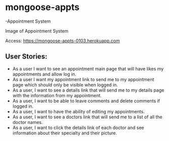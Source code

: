 # mongoose-appts
-Appointment System

Image of Appointment System

Access: https://mongoose-appts-0103.herokuapp.com

## User Stories:
- As a user I want to see an appointment main page that will have likes my appointments and allow log in.
- As a user I want my appointment link to send me to my appointment page which should only be visible when logged in.
- As a user, I want to see a details link that will send me to my details page with the information from my appointment.
- As a user, I want to be able to leave comments and delete comments if logged in.
- As a user, I want to have the ability of editing my appointments.
- As a user, I want to see a doctors link that will send me to a list of all the doctor names.
- As a user, I want to click the details link of each doctor and see information about their specialty and their picture.

